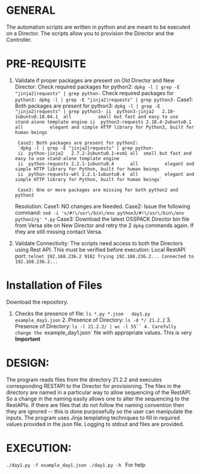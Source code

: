 # GENERAL

The automation scripts are written in python and are meant to be executed on a Director. The scripts allow you to provision the Director and the Controller.


# PRE-REQUISITE

1. Validate if proper packages are present on Old Director and New Director:
        Check required packages for python2: `dpkg -l | grep -E "jinja2|requests" | grep python-`
        Check required packages for `python3: dpkg -l | grep -E "jinja2|requests" | grep python3-`
       Case1: Both packages are present for python3:
        `dpkg -l | grep -E "jinja2|requests" | grep python3-
        ii  python3-jinja2   2.10-1ubuntu0.18.04.1  all          small but fast and easy to use stand-alone template engine
        ii  python3-requests 2.18.4-2ubuntu0.1  all          elegant and simple HTTP library for Python3, built for human beings`

	    Case2: Both packages are present for python2:
        `dpkg -l | grep -E "jinja2|requests" | grep python-
        ii  python-jinja2   2.7.2-2ubuntu0.1~esm1 all  small but fast and easy to use stand-alone template engine
        ii  python-requests 2.2.1-1ubuntu0.4      all          elegant and simple HTTP library for Python, built for human beings
        ii  python-requests-whl 2.2.1-1ubuntu0.4  all          elegant and simple HTTP library for Python, built for human beings`

	    Case3: One or more packages are missing for both python2 and python3

   Resolution:
    Case1: NO changes are Needed.
    Case2: Issue the following command:
           `sed -i 's/#!\/usr\/bin\/env python3/#!\/usr\/bin\/env python2/g' *.py`
    Case3: Download the latest OSSPACK Director bin file from Versa site on New Director and retry the 2 `dpkg` commands again. If they are still missing contact Versa.

2. Validate Connectivity:
 The scripts need access to both the Directors using Rest API. This must be verified before execution:
   Local RestAPI port:
   `telnet 192.168.236.2 9182
       Trying 192.168.236.2...
       Connected to 192.168.236.2...`

# Installation of Files
Download the repository.
1. Checks the presence of file: 
	`ls *.py *.json  
   day1.py example_day1.json`
   2. Presence of Directory:
       `ls -d */
       21.2.2`
   3. Presence of Directory:
        `ls -l 21.2.2/ | wc -l
        55``
    4. Carefully change the `example_day1.json` file with appropriate values. This is very **Important**
  
# DESIGN:
The program reads files from the directory 21.2.2 and executes corresponding RESTAPI to the Director for provisioning.
The files in the directory are named in a particular way to allow sequencing of the RestAPI. So a change in the naming 
easily allows one to alter the sequencing to the RestAPIs. If there are files that do not follow the naming convention
then they are ignored -- this is done purposefully so the user can manipulate the inputs. The program uses Jinja 
templating techniques to fill in required values provided in the json file.  Logging to stdout and files are provided.   

# EXECUTION:
  `./day1.py -f example_day1.json
  ./day1.py -h ` For help
  
